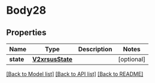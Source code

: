 # Body28

## Properties
Name | Type | Description | Notes
------------ | ------------- | ------------- | -------------
**state** | [**V2xrsusState**](V2xrsusState.md) |  | [optional] 

[[Back to Model list]](../README.md#documentation-for-models) [[Back to API list]](../README.md#documentation-for-api-endpoints) [[Back to README]](../README.md)

